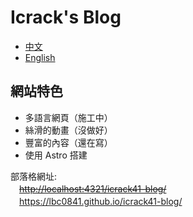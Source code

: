 # Icrack's Blog

- [中文](README_zh.md)
- [English](README.md)

## 網站特色

- 多語言網頁（施工中）
- 絲滑的動畫（沒做好）
- 豐富的內容（還在寫）
- 使用 Astro 搭建

部落格網址:<br>
　~~<http://localhost:4321/icrack41-blog/>~~<br>
　<https://lbc0841.github.io/icrack41-blog/>
